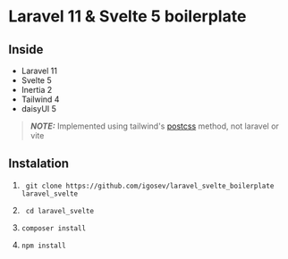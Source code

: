 # Laravel 11 & Svelte 5 boilerplate

## Inside

- Laravel 11
- Svelte 5 
- Inertia 2
- Tailwind 4
- daisyUI 5

> **_NOTE:_** Implemented using tailwind's [postcss](https://tailwindcss.com/docs/installation/using-postcss) method, not laravel or vite

## Instalation
1. ```shell
    git clone https://github.com/igosev/laravel_svelte_boilerplate laravel_svelte
   
2. ```shell
    cd laravel_svelte
   
3. ```shell
   composer install   
   
4. ```shell
   npm install
